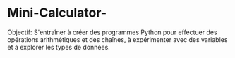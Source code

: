 # Mini-Calculator-
Objectif: S'entraîner à créer des programmes Python pour effectuer des opérations arithmétiques et des chaînes, à expérimenter avec des variables et à explorer les types de données.
